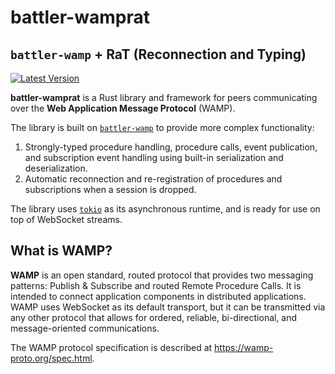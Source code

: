 # battler-wamprat

## `battler-wamp` + **RaT (Reconnection and Typing)**

[![Latest Version]][crates.io]

[Latest Version]: https://img.shields.io/crates/v/battler-wamprat.svg
[crates.io]: https://crates.io/crates/battler-wamprat

**battler-wamprat** is a Rust library and framework for peers communicating over the **Web Application Message Protocol** (WAMP).

The library is built on [`battler-wamp`](https://crates.io/crates/battler-wamp) to provide more complex functionality:

1. Strongly-typed procedure handling, procedure calls, event publication, and subscription event handling using built-in serialization and deserialization.
1. Automatic reconnection and re-registration of procedures and subscriptions when a session is dropped.

The library uses [`tokio`](https://tokio.rs) as its asynchronous runtime, and is ready for use on top of WebSocket streams.

## What is WAMP?

**WAMP** is an open standard, routed protocol that provides two messaging patterns: Publish & Subscribe and routed Remote Procedure Calls. It is intended to connect application components in distributed applications. WAMP uses WebSocket as its default transport, but it can be transmitted via any other protocol that allows for ordered, reliable, bi-directional, and message-oriented communications.

The WAMP protocol specification is described at https://wamp-proto.org/spec.html.
